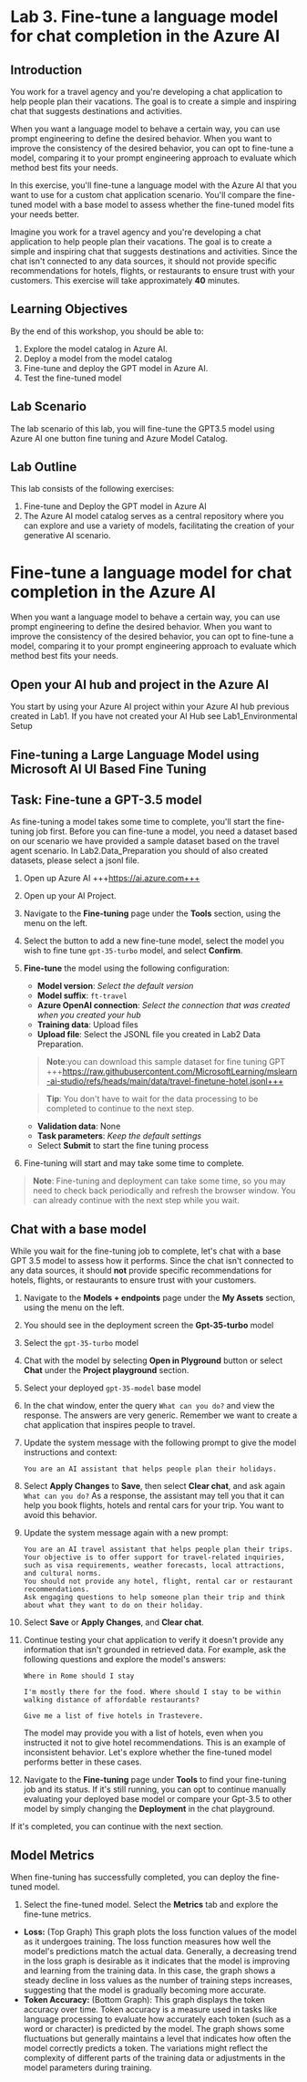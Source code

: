 # Lab 3. Fine-tune a language model for chat completion in the Azure AI

## Introduction

You work for a travel agency and you're developing a chat application to help people plan their vacations. The goal is to create a simple and inspiring chat that suggests destinations and activities.

When you want a language model to behave a certain way, you can use prompt engineering to define the desired behavior. When you want to improve the consistency of the desired behavior, you can opt to fine-tune a model, comparing it to your prompt engineering approach to evaluate which method best fits your needs.

In this exercise, you'll fine-tune a language model with the Azure AI that you want to use for a custom chat application scenario. You'll compare the fine-tuned model with a base model to assess whether the fine-tuned model fits your needs better.

Imagine you work for a travel agency and you're developing a chat application to help people plan their vacations. The goal is to create a simple and inspiring chat that suggests destinations and activities. Since the chat isn't connected to any data sources, it should not provide specific recommendations for hotels, flights, or restaurants to ensure trust with your customers.
This exercise will take approximately **40** minutes.


## Learning Objectives
By the end of this workshop, you should be able to:
1. Explore the model catalog in Azure AI.
1. Deploy a model from the model catalog
1. Fine-tune and deploy the GPT model in Azure AI.
1. Test the fine-tuned model

## Lab Scenario
The lab scenario of this lab, you will fine-tune the GPT3.5 model using Azure AI one button fine tuning and Azure Model Catalog.

## Lab Outline
This lab consists of the following exercises:
1. Fine-tune and Deploy the GPT model in Azure AI
1. The Azure AI model catalog serves as a central repository where you can explore and use a variety of models, facilitating the creation of your generative AI scenario.

# Fine-tune a language model for chat completion in the Azure AI

When you want a language model to behave a certain way, you can use prompt engineering to define the desired behavior. When you want to improve the consistency of the desired behavior, you can opt to fine-tune a model, comparing it to your prompt engineering approach to evaluate which method best fits your needs.

## Open your AI hub and project in the Azure AI

You start by using your Azure AI project within your Azure AI hub previous created in Lab1. If you have not created your AI Hub see Lab1_Environmental Setup


## Fine-tuning a Large Language Model using Microsoft AI UI Based Fine Tuning 

## Task: Fine-tune a GPT-3.5 model

As fine-tuning a model takes some time to complete, you'll start the fine-tuning job first. Before you can fine-tune a model, you need a dataset based on our scenario we have provided a sample dataset based on the travel agent scenario. In Lab2.Data_Preparation you should of also created datasets, please select a jsonl file.


1. Open up Azure AI +++https://ai.azure.com+++
1. Open up your AI Project.
1. Navigate to the **Fine-tuning** page under the **Tools** section, using the menu on the left.
1. Select the button to add a new fine-tune model, select the model you wish to fine tune `gpt-35-turbo` model, and select **Confirm**.
1. **Fine-tune** the model using the following configuration:
    - **Model version**: *Select the default version*
    - **Model suffix**: `ft-travel`
    - **Azure OpenAI connection**: *Select the connection that was created when you created your hub*
    - **Training data**: Upload files
    - **Upload file**: Select the JSONL file you created in Lab2 Data Preparation.
    
    > **Note**:you can download this sample dataset for fine tuning GPT +++https://raw.githubusercontent.com/MicrosoftLearning/mslearn-ai-studio/refs/heads/main/data/travel-finetune-hotel.jsonl+++
    
    > **Tip**: You don't have to wait for the data processing to be completed to continue to the next step.

    - **Validation data**: None
    - **Task parameters**: *Keep the default settings*
    - Select **Submit** to start the fine tuning process

1. Fine-tuning will start and may take some time to complete.

> **Note**:
> Fine-tuning and deployment can take some time, so you may need to check back periodically and refresh the browser window. You can already continue with the next step while you wait.

## Chat with a base model

While you wait for the fine-tuning job to complete, let's chat with a base GPT 3.5 model to assess how it performs. Since the chat isn't connected to any data sources, it should **not** provide specific recommendations for hotels, flights, or restaurants to ensure trust with your customers.

1. Navigate to the **Models + endpoints** page under the **My Assets** section, using the menu on the left.
1. You should see in the deployment screen the **Gpt-35-turbo** model
1. Select the `gpt-35-turbo` model 
1. Chat with the model by selecting **Open in Plyground** button or select **Chat** under the **Project playground** section.
1. Select your deployed `gpt-35-model` base model
1. In the chat window, enter the query `What can you do?` and view the response.
    The answers are very generic. Remember we want to create a chat application that inspires people to travel.
1. Update the system message with the following prompt to give the model instructions and context:
    ```
    You are an AI assistant that helps people plan their holidays.
    ```
1. Select **Apply Changes** to **Save**, then select **Clear chat**, and ask again `What can you do?`
    As a response, the assistant may tell you that it can help you book flights, hotels and rental cars for your trip. You want to avoid this behavior.
1. Update the system message again with a new prompt:

    ```
    You are an AI travel assistant that helps people plan their trips. Your objective is to offer support for travel-related inquiries, such as visa requirements, weather forecasts, local attractions, and cultural norms.
    You should not provide any hotel, flight, rental car or restaurant recommendations.
    Ask engaging questions to help someone plan their trip and think about what they want to do on their holiday.
    ```

1. Select **Save** or **Apply Changes**, and **Clear chat**.
1. Continue testing your chat application to verify it doesn't provide any information that isn't grounded in retrieved data. For example, ask the following questions and explore the model's answers:
   
   `Where in Rome should I stay`
    
   `I'm mostly there for the food. Where should I stay to be within walking distance of affordable restaurants?`
    
   `Give me a list of five hotels in Trastevere.`

    The model may provide you with a list of hotels, even when you instructed it not to give hotel recommendations. This is an example of inconsistent behavior. Let's explore whether the fine-tuned model performs better in these cases.

1. Navigate to the **Fine-tuning** page under **Tools** to find your fine-tuning job and its status. If it's still running, you can opt to continue manually evaluating your deployed base model or compare your Gpt-3.5 to other model by simply changing the **Deployment** in the chat playground. 

If it's completed, you can continue with the next section.

## Model Metrics
When fine-tuning has successfully completed, you can deploy the fine-tuned model.

1. Select the fine-tuned model. Select the **Metrics** tab and explore the fine-tune metrics.

- **Loss:** (Top Graph) This graph plots the loss function values of the model as it undergoes training. The loss function measures how well the model's predictions match the actual data. Generally, a decreasing trend in the loss graph is desirable as it indicates that the model is improving and learning from the training data. In this case, the graph shows a steady decline in loss values as the number of training steps increases, suggesting that the model is gradually becoming more accurate.
- **Token Accuracy:** (Bottom Graph): This graph displays the token accuracy over time. Token accuracy is a measure used in tasks like language processing to evaluate how accurately each token (such as a word or character) is predicted by the model. The graph shows some fluctuations but generally maintains a level that indicates how often the model correctly predicts a token. The variations might reflect the complexity of different parts of the training data or adjustments in the model parameters during training.

